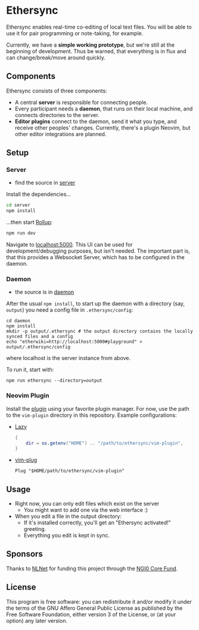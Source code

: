 # Ethersync

Ethersync enables real-time co-editing of local text files. You will be able to use it for pair programming or note-taking, for example.

Currently, we have a **simple working prototype**, but we're still at the beginning of development.
Thus be warned, that everything is in flux and can change/break/move around quickly.

## Components

Ethersync consists of three components:

- A central **server** is responsible for connecting people.
- Every participant needs a **daemon**, that runs on their local machine, and connects directories to the server.
- **Editor plugins** connect to the daemon, send it what you type, and receive other peoples' changes.
Currently, there's a plugin Neovim, but other editor integrations are planned.

## Setup

### Server

- find the source in [server](./server)

Install the dependencies...

```bash
cd server
npm install
```

...then start [Rollup](https://rollupjs.org):

```bash
npm run dev
```

Navigate to [localhost:5000](http://localhost:5000).
This UI can be used for development/debugging purposes, but isn't needed.
The important part is, that this provides a Websocket Server, which has to be configured in the daemon.

### Daemon

- the source is in [daemon](./daemon)

After the usual `npm install`, to start up the daemon with a directory (say, `output`) you need a config file in `.ethersync/config`:
```
cd daemon
npm install
mkdir -p output/.ethersync # the output directory contains the locally synced files and a config
echo "etherwiki=http://localhost:5000#playground" > output/.ethersync/config
```
where localhost is the server instance from above.

To run it, start with:
```
npm run ethersync --directory=output
```

### Neovim Plugin

Install the [plugin](./vim-plugin) using your favorite plugin manager. For now, use the path to the `vim-plugin` directory in this repository. Example configurations:

- [Lazy](https://github.com/folke/lazy.nvim)

    ```lua
    {
        dir = os.getenv("HOME") .. "/path/to/ethersync/vim-plugin",
    }
    ```

- [vim-plug](https://github.com/junegunn/vim-plug)

    ```vim
    Plug "$HOME/path/to/ethersync/vim-plugin"
    ```

## Usage

- Right now, you can only edit files which exist on the server
    - You might want to add one via the web interface :)
- When you edit a file in the output directory:
    - If it's installed correctly, you'll get an "Ethersync activated!" greeting.
    - Everything you edit is kept in sync.

## Sponsors

Thanks to [NLNet](https://nlnet.nl) for funding this project through the [NGI0 Core Fund](https://nlnet.nl/core/).

## License

This program is free software: you can redistribute it and/or modify it under the terms of the GNU Affero General Public License as published by the Free Software Foundation, either version 3 of the License, or (at your option) any later version.
